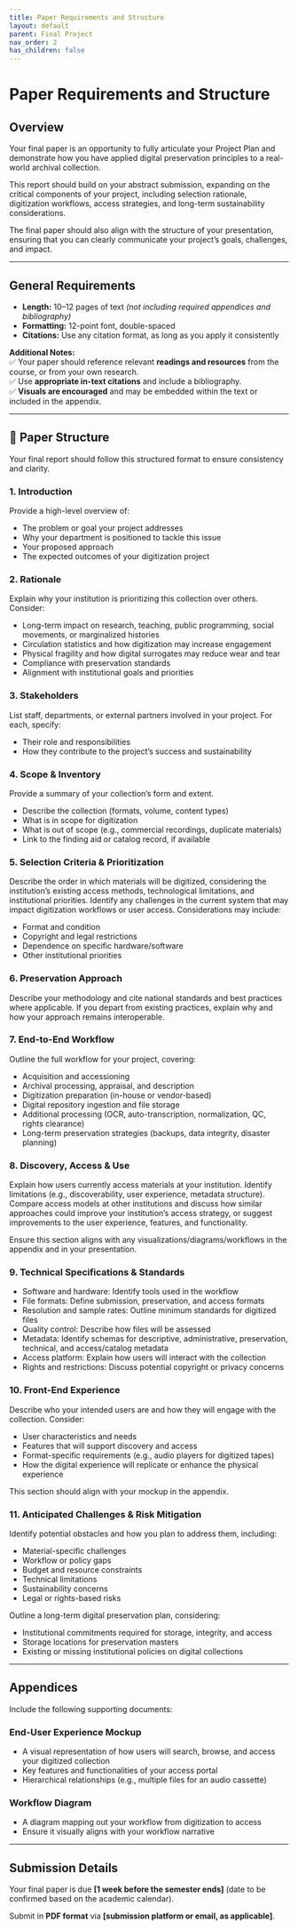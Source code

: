```yaml
---
title: Paper Requirements and Structure
layout: default
parent: Final Project
nav_order: 2
has_children: false
---
```


# Paper Requirements and Structure

## Overview

Your final paper is an opportunity to fully articulate your Project Plan and demonstrate how you have applied digital preservation principles to a real-world archival collection.  

This report should build on your abstract submission, expanding on the critical components of your project, including selection rationale, digitization workflows, access strategies, and long-term sustainability considerations.

The final paper should also align with the structure of your presentation, ensuring that you can clearly communicate your project’s goals, challenges, and impact.

---

## General Requirements

- **Length:** 10–12 pages of text *(not including required appendices and bibliography)*
- **Formatting:** 12-point font, double-spaced  
- **Citations:** Use any citation format, as long as you apply it consistently  

**Additional Notes:**  
✅ Your paper should reference relevant **readings and resources** from the course, or from your own research.  
✅ Use **appropriate in-text citations** and include a bibliography.  
✅ **Visuals are encouraged** and may be embedded within the text or included in the appendix.  

---

## 🔖 Paper Structure

Your final report should follow this structured format to ensure consistency and clarity.

### 1. Introduction  
Provide a high-level overview of:  
- The problem or goal your project addresses  
- Why your department is positioned to tackle this issue  
- Your proposed approach  
- The expected outcomes of your digitization project  

### 2. Rationale  
Explain why your institution is prioritizing this collection over others. Consider:  
- Long-term impact on research, teaching, public programming, social movements, or marginalized histories  
- Circulation statistics and how digitization may increase engagement  
- Physical fragility and how digital surrogates may reduce wear and tear  
- Compliance with preservation standards  
- Alignment with institutional goals and priorities  

### 3. Stakeholders  
List staff, departments, or external partners involved in your project. For each, specify:  
- Their role and responsibilities  
- How they contribute to the project’s success and sustainability  

### 4. Scope & Inventory  
Provide a summary of your collection’s form and extent.  
- Describe the collection (formats, volume, content types)  
- What is in scope for digitization  
- What is out of scope (e.g., commercial recordings, duplicate materials)  
- Link to the finding aid or catalog record, if available  

### 5. Selection Criteria & Prioritization  
Describe the order in which materials will be digitized, considering the institution’s existing access methods, technological limitations, and institutional priorities. Identify any challenges in the current system that may impact digitization workflows or user access. Considerations may include:
- Format and condition  
- Copyright and legal restrictions  
- Dependence on specific hardware/software  
- Other institutional priorities  

### 6. Preservation Approach  
Describe your methodology and cite national standards and best practices where applicable. If you depart from existing practices, explain why and how your approach remains interoperable.  

### 7. End-to-End Workflow  
Outline the full workflow for your project, covering:  
- Acquisition and accessioning  
- Archival processing, appraisal, and description  
- Digitization preparation (in-house or vendor-based)  
- Digital repository ingestion and file storage  
- Additional processing (OCR, auto-transcription, normalization, QC, rights clearance)  
- Long-term preservation strategies (backups, data integrity, disaster planning)  

### 8. Discovery, Access & Use  
Explain how users currently access materials at your institution. Identify limitations (e.g., discoverability, user experience, metadata structure). Compare access models at other institutions and discuss how similar approaches could improve your institution’s access strategy, or suggest improvements to the user experience, features, and functionality.

Ensure this section aligns with any visualizations/diagrams/workflows in the appendix and in your presentation.

### 9. Technical Specifications & Standards  
- Software and hardware: Identify tools used in the workflow  
- File formats: Define submission, preservation, and access formats  
- Resolution and sample rates: Outline minimum standards for digitized files  
- Quality control: Describe how files will be assessed  
- Metadata: Identify schemas for descriptive, administrative, preservation, technical, and access/catalog metadata  
- Access platform: Explain how users will interact with the collection  
- Rights and restrictions: Discuss potential copyright or privacy concerns  

### 10. Front-End Experience  
Describe who your intended users are and how they will engage with the collection. Consider:  
- User characteristics and needs  
- Features that will support discovery and access  
- Format-specific requirements (e.g., audio players for digitized tapes)  
- How the digital experience will replicate or enhance the physical experience  

This section should align with your mockup in the appendix.  

### 11. Anticipated Challenges & Risk Mitigation  
Identify potential obstacles and how you plan to address them, including:  
- Material-specific challenges  
- Workflow or policy gaps  
- Budget and resource constraints  
- Technical limitations  
- Sustainability concerns  
- Legal or rights-based risks  

Outline a long-term digital preservation plan, considering:  
- Institutional commitments required for storage, integrity, and access  
- Storage locations for preservation masters  
- Existing or missing institutional policies on digital collections  

---

## Appendices  
Include the following supporting documents:  

### End-User Experience Mockup  
- A visual representation of how users will search, browse, and access your digitized collection  
- Key features and functionalities of your access portal  
- Hierarchical relationships (e.g., multiple files for an audio cassette)  

### Workflow Diagram  
- A diagram mapping out your workflow from digitization to access  
- Ensure it visually aligns with your workflow narrative  

---

## Submission Details  
Your final paper is due **[1 week before the semester ends]** (date to be confirmed based on the academic calendar).  

Submit in **PDF format** via **[submission platform or email, as applicable]**. 